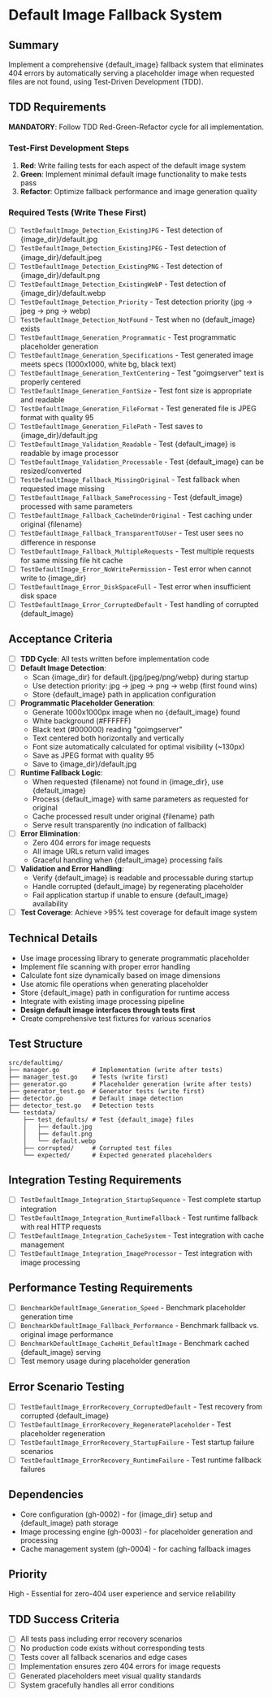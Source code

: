 # Default Image Fallback System

## Summary
Implement a comprehensive {default_image} fallback system that eliminates 404 errors by automatically serving a placeholder image when requested files are not found, using Test-Driven Development (TDD).

## TDD Requirements
**MANDATORY**: Follow TDD Red-Green-Refactor cycle for all implementation.

### Test-First Development Steps
1. **Red**: Write failing tests for each aspect of the default image system
2. **Green**: Implement minimal default image functionality to make tests pass
3. **Refactor**: Optimize fallback performance and image generation quality

### Required Tests (Write These First)
- [ ] `TestDefaultImage_Detection_ExistingJPG` - Test detection of {image_dir}/default.jpg
- [ ] `TestDefaultImage_Detection_ExistingJPEG` - Test detection of {image_dir}/default.jpeg
- [ ] `TestDefaultImage_Detection_ExistingPNG` - Test detection of {image_dir}/default.png
- [ ] `TestDefaultImage_Detection_ExistingWebP` - Test detection of {image_dir}/default.webp
- [ ] `TestDefaultImage_Detection_Priority` - Test detection priority (jpg → jpeg → png → webp)
- [ ] `TestDefaultImage_Detection_NotFound` - Test when no {default_image} exists
- [ ] `TestDefaultImage_Generation_Programmatic` - Test programmatic placeholder generation
- [ ] `TestDefaultImage_Generation_Specifications` - Test generated image meets specs (1000x1000, white bg, black text)
- [ ] `TestDefaultImage_Generation_TextCentering` - Test "goimgserver" text is properly centered
- [ ] `TestDefaultImage_Generation_FontSize` - Test font size is appropriate and readable
- [ ] `TestDefaultImage_Generation_FileFormat` - Test generated file is JPEG format with quality 95
- [ ] `TestDefaultImage_Generation_FilePath` - Test saves to {image_dir}/default.jpg
- [ ] `TestDefaultImage_Validation_Readable` - Test {default_image} is readable by image processor
- [ ] `TestDefaultImage_Validation_Processable` - Test {default_image} can be resized/converted
- [ ] `TestDefaultImage_Fallback_MissingOriginal` - Test fallback when requested image missing
- [ ] `TestDefaultImage_Fallback_SameProcessing` - Test {default_image} processed with same parameters
- [ ] `TestDefaultImage_Fallback_CacheUnderOriginal` - Test caching under original {filename}
- [ ] `TestDefaultImage_Fallback_TransparentToUser` - Test user sees no difference in response
- [ ] `TestDefaultImage_Fallback_MultipleRequests` - Test multiple requests for same missing file hit cache
- [ ] `TestDefaultImage_Error_NoWritePermission` - Test error when cannot write to {image_dir}
- [ ] `TestDefaultImage_Error_DiskSpaceFull` - Test error when insufficient disk space
- [ ] `TestDefaultImage_Error_CorruptedDefault` - Test handling of corrupted {default_image}

## Acceptance Criteria
- [ ] **TDD Cycle**: All tests written before implementation code
- [ ] **Default Image Detection**:
  - Scan {image_dir} for default.{jpg/jpeg/png/webp} during startup
  - Use detection priority: jpg → jpeg → png → webp (first found wins)
  - Store {default_image} path in application configuration
- [ ] **Programmatic Placeholder Generation**:
  - Generate 1000x1000px image when no {default_image} found
  - White background (#FFFFFF)
  - Black text (#000000) reading "goimgserver"
  - Text centered both horizontally and vertically
  - Font size automatically calculated for optimal visibility (~130px)
  - Save as JPEG format with quality 95
  - Save to {image_dir}/default.jpg
- [ ] **Runtime Fallback Logic**:
  - When requested {filename} not found in {image_dir}, use {default_image}
  - Process {default_image} with same parameters as requested for original
  - Cache processed result under original {filename} path
  - Serve result transparently (no indication of fallback)
- [ ] **Error Elimination**:
  - Zero 404 errors for image requests
  - All image URLs return valid images
  - Graceful handling when {default_image} processing fails
- [ ] **Validation and Error Handling**:
  - Verify {default_image} is readable and processable during startup
  - Handle corrupted {default_image} by regenerating placeholder
  - Fail application startup if unable to ensure {default_image} availability
- [ ] **Test Coverage**: Achieve >95% test coverage for default image system

## Technical Details
- Use image processing library to generate programmatic placeholder
- Implement file scanning with proper error handling
- Calculate font size dynamically based on image dimensions
- Use atomic file operations when generating placeholder
- Store {default_image} path in configuration for runtime access
- Integrate with existing image processing pipeline
- **Design default image interfaces through tests first**
- Create comprehensive test fixtures for various scenarios

## Test Structure
```
src/defaultimg/
├── manager.go         # Implementation (write after tests)
├── manager_test.go    # Tests (write first)
├── generator.go       # Placeholder generation (write after tests)
├── generator_test.go  # Generator tests (write first)
├── detector.go        # Default image detection
├── detector_test.go   # Detection tests
└── testdata/
    ├── test_defaults/ # Test {default_image} files
    │   ├── default.jpg
    │   ├── default.png
    │   └── default.webp
    ├── corrupted/     # Corrupted test files
    └── expected/      # Expected generated placeholders
```

## Integration Testing Requirements
- [ ] `TestDefaultImage_Integration_StartupSequence` - Test complete startup integration
- [ ] `TestDefaultImage_Integration_RuntimeFallback` - Test runtime fallback with real HTTP requests
- [ ] `TestDefaultImage_Integration_CacheSystem` - Test integration with cache management
- [ ] `TestDefaultImage_Integration_ImageProcessor` - Test integration with image processing

## Performance Testing Requirements
- [ ] `BenchmarkDefaultImage_Generation_Speed` - Benchmark placeholder generation time
- [ ] `BenchmarkDefaultImage_Fallback_Performance` - Benchmark fallback vs. original image performance
- [ ] `BenchmarkDefaultImage_CacheHit_DefaultImage` - Benchmark cached {default_image} serving
- [ ] Test memory usage during placeholder generation

## Error Scenario Testing
- [ ] `TestDefaultImage_ErrorRecovery_CorruptedDefault` - Test recovery from corrupted {default_image}
- [ ] `TestDefaultImage_ErrorRecovery_RegeneratePlaceholder` - Test placeholder regeneration
- [ ] `TestDefaultImage_ErrorRecovery_StartupFailure` - Test startup failure scenarios
- [ ] `TestDefaultImage_ErrorRecovery_RuntimeFailure` - Test runtime fallback failures

## Dependencies
- Core configuration (gh-0002) - for {image_dir} setup and {default_image} path storage
- Image processing engine (gh-0003) - for placeholder generation and processing
- Cache management system (gh-0004) - for caching fallback images

## Priority
High - Essential for zero-404 user experience and service reliability

## TDD Success Criteria
- [ ] All tests pass including error recovery scenarios
- [ ] No production code exists without corresponding tests
- [ ] Tests cover all fallback scenarios and edge cases
- [ ] Implementation ensures zero 404 errors for image requests
- [ ] Generated placeholders meet visual quality standards
- [ ] System gracefully handles all error conditions